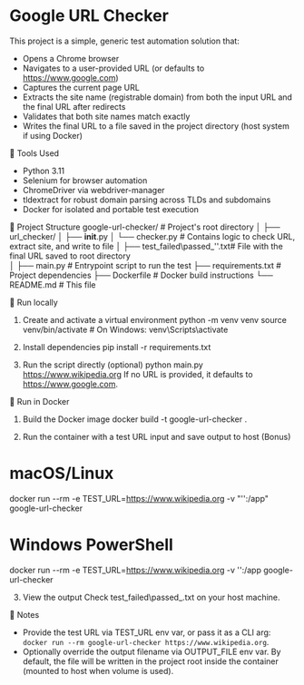 # Google URL Checker
This project is a simple, generic test automation solution that:
- Opens a Chrome browser
- Navigates to a user-provided URL (or defaults to https://www.google.com)
- Captures the current page URL
- Extracts the site name (registrable domain) from both the input URL and the final URL after redirects
- Validates that both site names match exactly
- Writes the final URL to a file saved in the project directory (host system if using Docker)

🧰 Tools Used
- Python 3.11
- Selenium for browser automation
- ChromeDriver via webdriver-manager
- tldextract for robust domain parsing across TLDs and subdomains
- Docker for isolated and portable test execution

📁 Project Structure
google-url-checker/         # Project's root directory
│
├── url_checker/
│   ├── __init__.py
│   └── checker.py           # Contains logic to check URL, extract site, and write to file
│
├── test_failed\passed_'<keyword>'.txt# File with the final URL saved to root directory    
│
├── main.py                  # Entrypoint script to run the test
├── requirements.txt         # Project dependencies
├── Dockerfile               # Docker build instructions
└── README.md                # This file

🚀 Run locally

1. Create and activate a virtual environment
python -m venv venv
source venv/bin/activate      # On Windows: venv\Scripts\activate

2. Install dependencies
pip install -r requirements.txt

3. Run the script directly (optional)
python main.py https://www.wikipedia.org
If no URL is provided, it defaults to https://www.google.com.


🐳 Run in Docker

1. Build the Docker image
docker build -t google-url-checker .

2. Run the container with a test URL input and save output to host (Bonus)
# macOS/Linux
docker run --rm -e TEST_URL=https://www.wikipedia.org -v "'<Project root Path>':/app" google-url-checker

# Windows PowerShell
docker run --rm -e TEST_URL=https://www.wikipedia.org -v '<Project root Path>':/app google-url-checker

3. View the output
Check test_failed\passed_<keyword>.txt on your host machine.


🏁 Notes
- Provide the test URL via TEST_URL env var, or pass it as a CLI arg: `docker run --rm google-url-checker https://www.wikipedia.org`.
- Optionally override the output filename via OUTPUT_FILE env var. By default, the file will be written in the project root inside the container (mounted to host when volume is used).

